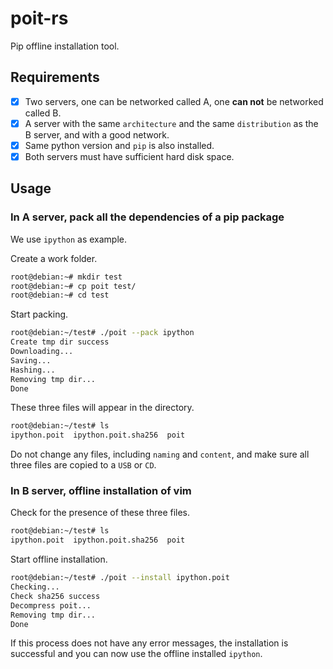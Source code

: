 # poit-rs

Pip offline installation tool.

## Requirements

- [x] Two servers, one can be networked called A, one **can not** be networked called B.
- [x] A server with the same `architecture` and the same `distribution` as the B server, and with a good network.
- [x] Same python version and `pip` is also installed.
- [x] Both servers must have sufficient hard disk space.

## Usage

### In A server, pack all the dependencies of a pip package

We use `ipython` as example.

Create a work folder.

```bash
root@debian:~# mkdir test
root@debian:~# cp poit test/
root@debian:~# cd test
```

Start packing.

```bash
root@debian:~/test# ./poit --pack ipython
Create tmp dir success
Downloading...
Saving...
Hashing...
Removing tmp dir...
Done
```

These three files will appear in the directory.

```bash
root@debian:~/test# ls
ipython.poit  ipython.poit.sha256  poit
```

Do not change any files, including `naming` and `content`, and make sure all three files are copied to a `USB` or `CD`.

### In B server, offline installation of vim

Check for the presence of these three files.

```bash
root@debian:~/test# ls
ipython.poit  ipython.poit.sha256  poit
```

Start offline installation.

```bash
root@debian:~/test# ./poit --install ipython.poit
Checking...
Check sha256 success
Decompress poit...
Removing tmp dir...
Done
```

If this process does not have any error messages, the installation is successful and you can now use the offline installed `ipython`.
